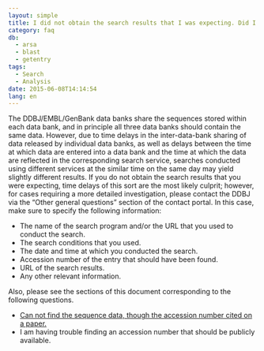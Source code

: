 ```yaml
---
layout: simple
title: I did not obtain the search results that I was expecting. Did I make a mistake in conducting my search?
category: faq
db:
  - arsa
  - blast
  - getentry
tags: 
  - Search
  - Analysis
date: 2015-06-08T14:14:54
lang: en
---
```




The DDBJ/EMBL/GenBank data banks share the sequences stored within each data bank, and in principle all three data banks should contain the same data. However, due to time delays in the inter-data-bank sharing of data released by individual data banks, as well as delays between the time at which data are entered into a data bank and the time at which the data are reflected in the corresponding search service, searches conducted using different services at the similar time on the same day may yield slightly different results. If you do not obtain the search results that you were expecting, time delays of this sort are the most likely culprit; however, for cases requiring a more detailed investigation, please contact the DDBJ via the “Other general questions” section of the contact portal. In this case, make sure to specify the following information: <br>
<ul>
  <li>The name of the search program and/or the URL that you used to conduct the search.</li>
  <li>The search conditions that you used.</li>
  <li>The date and time at which you conducted the search.</li>
  <li>Accession number of the entry that should have been found.</li>
  <li>URL of the search results.</li>
  <li> Any other relevant information.</li>
</ul>Also, please see the sections of this document corresponding to the following questions.
<ul>
  <li><a href="/faq/en/cannot-find-accession-number-cited-paper-e.html">Can not find the sequence data, though the accession number cited on a paper.</a></li>
  <li>I am having trouble finding an accession number that should be publicly available.</li>
</ul>
